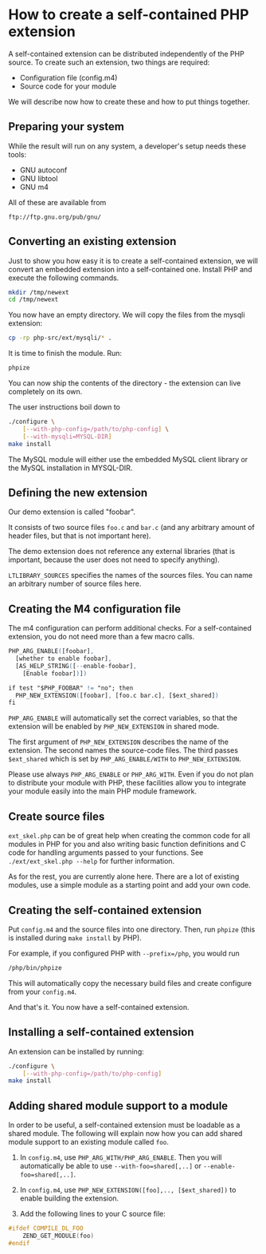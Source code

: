 # How to create a self-contained PHP extension

A self-contained extension can be distributed independently of the PHP source.
To create such an extension, two things are required:

* Configuration file (config.m4)
* Source code for your module

We will describe now how to create these and how to put things together.

## Preparing your system

While the result will run on any system, a developer's setup needs these tools:

* GNU autoconf
* GNU libtool
* GNU m4

All of these are available from

    ftp://ftp.gnu.org/pub/gnu/

## Converting an existing extension

Just to show you how easy it is to create a self-contained extension, we will
convert an embedded extension into a self-contained one. Install PHP and execute
the following commands.

```bash
mkdir /tmp/newext
cd /tmp/newext
```

You now have an empty directory. We will copy the files from the mysqli
extension:

```bash
cp -rp php-src/ext/mysqli/* .
```

It is time to finish the module. Run:

```bash
phpize
```

You can now ship the contents of the directory - the extension can live
completely on its own.

The user instructions boil down to

```bash
./configure \
    [--with-php-config=/path/to/php-config] \
    [--with-mysqli=MYSQL-DIR]
make install
```

The MySQL module will either use the embedded MySQL client library or the MySQL
installation in MYSQL-DIR.

## Defining the new extension

Our demo extension is called "foobar".

It consists of two source files `foo.c` and `bar.c` (and any arbitrary amount of
header files, but that is not important here).

The demo extension does not reference any external libraries (that is important,
because the user does not need to specify anything).

`LTLIBRARY_SOURCES` specifies the names of the sources files. You can name an
arbitrary number of source files here.

## Creating the M4 configuration file

The m4 configuration can perform additional checks. For a self-contained
extension, you do not need more than a few macro calls.

```m4
PHP_ARG_ENABLE([foobar],
  [whether to enable foobar],
  [AS_HELP_STRING([--enable-foobar],
    [Enable foobar])])

if test "$PHP_FOOBAR" != "no"; then
  PHP_NEW_EXTENSION([foobar], [foo.c bar.c], [$ext_shared])
fi
```

`PHP_ARG_ENABLE` will automatically set the correct variables, so that the
extension will be enabled by `PHP_NEW_EXTENSION` in shared mode.

The first argument of `PHP_NEW_EXTENSION` describes the name of the extension.
The second names the source-code files. The third passes `$ext_shared` which is
set by `PHP_ARG_ENABLE/WITH` to `PHP_NEW_EXTENSION`.

Please use always `PHP_ARG_ENABLE` or `PHP_ARG_WITH`. Even if you do not plan to
distribute your module with PHP, these facilities allow you to integrate your
module easily into the main PHP module framework.

## Create source files

`ext_skel.php` can be of great help when creating the common code for all
modules in PHP for you and also writing basic function definitions and C code
for handling arguments passed to your functions. See `./ext/ext_skel.php --help`
for further information.

As for the rest, you are currently alone here. There are a lot of existing
modules, use a simple module as a starting point and add your own code.

## Creating the self-contained extension

Put `config.m4` and the source files into one directory. Then, run `phpize`
(this is installed during `make install` by PHP).

For example, if you configured PHP with `--prefix=/php`, you would run

```bash
/php/bin/phpize
```

This will automatically copy the necessary build files and create configure from
your `config.m4`.

And that's it. You now have a self-contained extension.

## Installing a self-contained extension

An extension can be installed by running:

```bash
./configure \
    [--with-php-config=/path/to/php-config]
make install
```

## Adding shared module support to a module

In order to be useful, a self-contained extension must be loadable as a shared
module. The following will explain now how you can add shared module support to
an existing module called `foo`.

1. In `config.m4`, use `PHP_ARG_WITH/PHP_ARG_ENABLE`. Then you will
   automatically be able to use `--with-foo=shared[,..]` or
   `--enable-foo=shared[,..]`.

2. In `config.m4`, use `PHP_NEW_EXTENSION([foo],.., [$ext_shared])` to enable
   building the extension.

3. Add the following lines to your C source file:

```c
#ifdef COMPILE_DL_FOO
    ZEND_GET_MODULE(foo)
#endif
```
